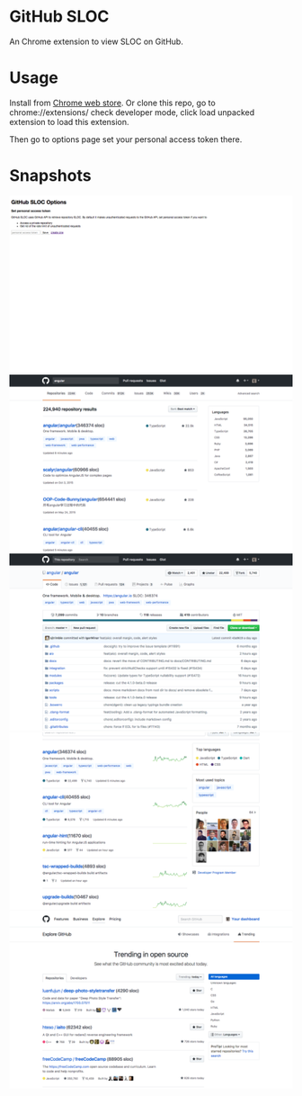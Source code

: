 # GitHub SLOC

An Chrome extension to view SLOC on GitHub.

# Usage

Install from [Chrome web store](https://chrome.google.com/webstore/detail/github-sloc/fkjjjamhihnjmihibcmdnianbcbccpnn). Or clone this repo, go to chrome://extensions/ check developer mode, click load unpacked extension to load this extension.

Then go to options page set your personal access token there.

# Snapshots

![Snapshots](images/snapshots/snapshot.png)
![Snapshots](images/snapshots/snapshot2.png)
![Snapshots](images/snapshots/snapshot3.png)
![Snapshots](images/snapshots/snapshot4.png)
![Snapshots](images/snapshots/snapshot5.png)



